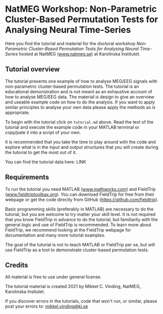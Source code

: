 # NatMEG Workshop: Non-Parametric Cluster-Based Permutation Tests for Analysing Neural Time-Series

Here you find the tutorial and material for the doctoral workshop *Non-Parametric Cluster-Based Permutation Tests for Analysing Neural Time-Series* hosted at NatMEG (www.natmeg.se) at Karolinska Institutet.

## Tutorial overview

The tutorial presents one example of how to analyse MEG/EEG signals with non-parametric cluster-based permutation tests. The tutorial is an educational demonstration and is not meant as an exhaustive account of how to analyse MEG/EEG data. The material is design to give an overview and useable example code on how to do the analysis. If you want to apply similar principles to analyse your own data please apply the methods as is appropriate.

To begin with the tutorial click on `tutorial.md` above. Read the text of the tutorial and execute the example code in your MATLAB terminal or copy/pate it into a script of your own.

It is recommended that you take the time to play around with the code and explore what is in the input and output structures that you will create during the tutorial to get the most out of it.

You can find the tutorial data here: LINK

## Requirements

To run the tutorial you need MATLAB (www.mathworks.com) and  FieldTrip (www.fieldtriptoolbax.org). You can download FieldTrip for free from their webpage  or get the code directly from GitHub (https://github.com/fieldtrip).

Basic programming skills (preferably in MATLAB) are necessary to do the tutorial, but you are welcome to try matter your skill level. It is not required that you know FieldTrip in advance to do the tutorial, but familiarity with the general logic and use of FieldTrip is recommended. To learn more about FieldTrip, we recommend looking at the FieldTrip webpage for documentation and many more tutorial examples.

The goal of the tutorial is not to teach MATLAB or FieldTrip per se, but will use FieldTrip as a tool to demonstrate cluster-based permutation tests.

## Credits

All material is free to use under general license. 

The tutorial material is created 2021 by Mikkel C. Vinding, NatMEG, Karolinska Insitutet.

If you discover errors in the tutorials, code that won't run, or similar, please post your errors to: mikkel.vinding@ki.se

